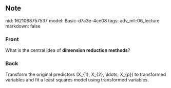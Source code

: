 ## Note
nid: 1621068757537
model: Basic-d7a3e-4ce08
tags: adv_ml::06_lecture
markdown: false

### Front
What is the central idea of <b>dimension reduction methods</b>?

### Back
Transform the original predictors \(X_{1}, X_{2}, \ldots, X_{p}\) to transformed variables and fit a least squares model using transformed variables.
